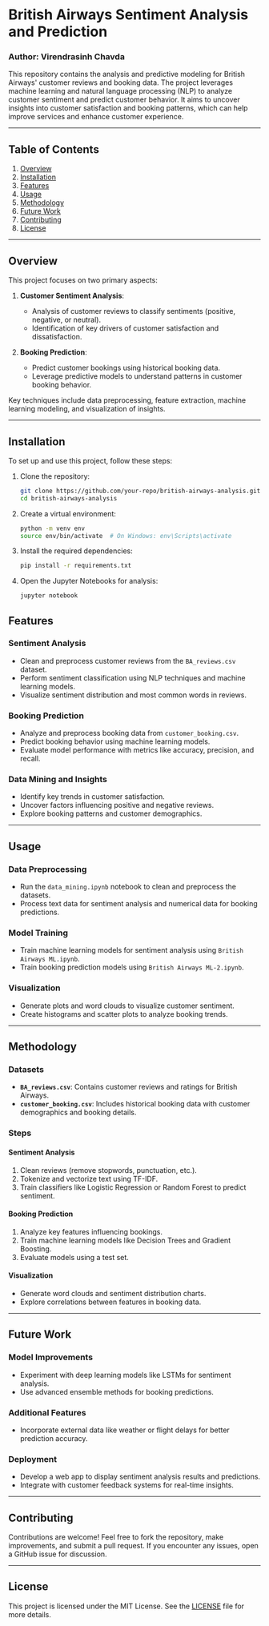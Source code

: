 # British Airways Sentiment Analysis and Prediction
### Author: Virendrasinh Chavda

This repository contains the analysis and predictive modeling for British Airways' customer reviews and booking data. The project leverages machine learning and natural language processing (NLP) to analyze customer sentiment and predict customer behavior. It aims to uncover insights into customer satisfaction and booking patterns, which can help improve services and enhance customer experience.

---

## Table of Contents
1. [Overview](#overview)
2. [Installation](#installation)
3. [Features](#features)
4. [Usage](#usage)
5. [Methodology](#methodology)
6. [Future Work](#future-work)
7. [Contributing](#contributing)
8. [License](#license)

---

## Overview

This project focuses on two primary aspects:
1. <strong>Customer Sentiment Analysis</strong>:
   - Analysis of customer reviews to classify sentiments (positive, negative, or neutral).
   - Identification of key drivers of customer satisfaction and dissatisfaction.

2. <strong>Booking Prediction</strong>:
   - Predict customer bookings using historical booking data.
   - Leverage predictive models to understand patterns in customer booking behavior.

Key techniques include data preprocessing, feature extraction, machine learning modeling, and visualization of insights.

---

## Installation

To set up and use this project, follow these steps:

1. Clone the repository:
   ```bash
   git clone https://github.com/your-repo/british-airways-analysis.git
   cd british-airways-analysis
   ```
2. Create a virtual environment:
   ```bash
   python -m venv env
   source env/bin/activate  # On Windows: env\Scripts\activate
   ```
3. Install the required dependencies:
   ```bash
   pip install -r requirements.txt
   ```
4. Open the Jupyter Notebooks for analysis:
   ```bash
   jupyter notebook
   ```

## Features

### Sentiment Analysis
- Clean and preprocess customer reviews from the `BA_reviews.csv` dataset.
- Perform sentiment classification using NLP techniques and machine learning models.
- Visualize sentiment distribution and most common words in reviews.

### Booking Prediction
- Analyze and preprocess booking data from `customer_booking.csv`.
- Predict booking behavior using machine learning models.
- Evaluate model performance with metrics like accuracy, precision, and recall.

### Data Mining and Insights
- Identify key trends in customer satisfaction.
- Uncover factors influencing positive and negative reviews.
- Explore booking patterns and customer demographics.

---

## Usage

### Data Preprocessing
- Run the `data_mining.ipynb` notebook to clean and preprocess the datasets.
- Process text data for sentiment analysis and numerical data for booking predictions.

### Model Training
- Train machine learning models for sentiment analysis using `British Airways ML.ipynb`.
- Train booking prediction models using `British Airways ML-2.ipynb`.

### Visualization
- Generate plots and word clouds to visualize customer sentiment.
- Create histograms and scatter plots to analyze booking trends.

---

## Methodology

### Datasets
- <strong>`BA_reviews.csv`</strong>: Contains customer reviews and ratings for British Airways.
- <strong>`customer_booking.csv`</strong>: Includes historical booking data with customer demographics and booking details.

### Steps

#### Sentiment Analysis
1. Clean reviews (remove stopwords, punctuation, etc.).
2. Tokenize and vectorize text using TF-IDF.
3. Train classifiers like Logistic Regression or Random Forest to predict sentiment.

#### Booking Prediction
1. Analyze key features influencing bookings.
2. Train machine learning models like Decision Trees and Gradient Boosting.
3. Evaluate models using a test set.

#### Visualization
- Generate word clouds and sentiment distribution charts.
- Explore correlations between features in booking data.

---

## Future Work

### Model Improvements
- Experiment with deep learning models like LSTMs for sentiment analysis.
- Use advanced ensemble methods for booking predictions.

### Additional Features
- Incorporate external data like weather or flight delays for better prediction accuracy.

### Deployment
- Develop a web app to display sentiment analysis results and predictions.
- Integrate with customer feedback systems for real-time insights.

---

## Contributing

Contributions are welcome! Feel free to fork the repository, make improvements, and submit a pull request. If you encounter any issues, open a GitHub issue for discussion.

---

## License

This project is licensed under the MIT License. See the [LICENSE](./LICENSE) file for more details.
